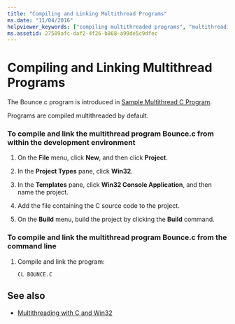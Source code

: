```yaml
---
title: "Compiling and Linking Multithread Programs"
ms.date: "11/04/2016"
helpviewer_keywords: ["compiling multithreaded programs", "multithreading [C++], linking programs", "threading [C++], linking programs", "multithreading [C++], compiled programs", "threading [C++], compiled programs", "compiling source code [C++], multithread programs", "linking [C++], multithread programs"]
ms.assetid: 27589afc-daf2-4f26-b868-a99de5c9dfec
---
```

# Compiling and Linking Multithread Programs

The Bounce.c program is introduced in [Sample Multithread C Program](sample-multithread-c-program.md).

Programs are compiled multithreaded by default.

### To compile and link the multithread program Bounce.c from within the development environment

1. On the **File** menu, click **New**, and then click **Project**.

1. In the **Project Types** pane, click **Win32**.

1. In the **Templates** pane, click **Win32 Console Application**, and then name the project.

1. Add the file containing the C source code to the project.

1. On the **Build** menu, build the project by clicking the **Build** command.

### To compile and link the multithread program Bounce.c from the command line

1. Compile and link the program:

    ```
    CL BOUNCE.C
    ```

## See also

- [Multithreading with C and Win32](multithreading-with-c-and-win32.md)
